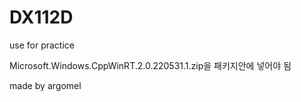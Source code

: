 # DX112D

use for practice

Microsoft.Windows.CppWinRT.2.0.220531.1.zip을 패키지안에 넣어야 됨

made by argomel
